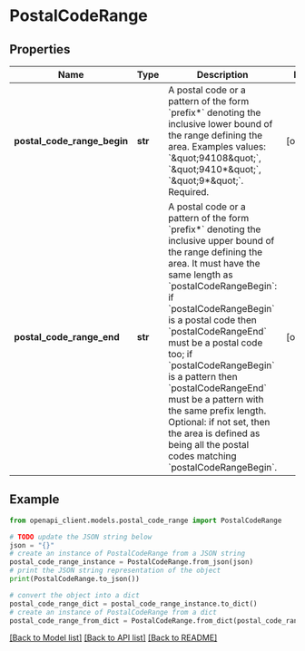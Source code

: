 # PostalCodeRange


## Properties

Name | Type | Description | Notes
------------ | ------------- | ------------- | -------------
**postal_code_range_begin** | **str** | A postal code or a pattern of the form &#x60;prefix*&#x60; denoting the inclusive lower bound of the range defining the area. Examples values: &#x60;\&quot;94108\&quot;&#x60;, &#x60;\&quot;9410*\&quot;&#x60;, &#x60;\&quot;9*\&quot;&#x60;. Required. | [optional] 
**postal_code_range_end** | **str** | A postal code or a pattern of the form &#x60;prefix*&#x60; denoting the inclusive upper bound of the range defining the area. It must have the same length as &#x60;postalCodeRangeBegin&#x60;: if &#x60;postalCodeRangeBegin&#x60; is a postal code then &#x60;postalCodeRangeEnd&#x60; must be a postal code too; if &#x60;postalCodeRangeBegin&#x60; is a pattern then &#x60;postalCodeRangeEnd&#x60; must be a pattern with the same prefix length. Optional: if not set, then the area is defined as being all the postal codes matching &#x60;postalCodeRangeBegin&#x60;. | [optional] 

## Example

```python
from openapi_client.models.postal_code_range import PostalCodeRange

# TODO update the JSON string below
json = "{}"
# create an instance of PostalCodeRange from a JSON string
postal_code_range_instance = PostalCodeRange.from_json(json)
# print the JSON string representation of the object
print(PostalCodeRange.to_json())

# convert the object into a dict
postal_code_range_dict = postal_code_range_instance.to_dict()
# create an instance of PostalCodeRange from a dict
postal_code_range_from_dict = PostalCodeRange.from_dict(postal_code_range_dict)
```
[[Back to Model list]](../README.md#documentation-for-models) [[Back to API list]](../README.md#documentation-for-api-endpoints) [[Back to README]](../README.md)


